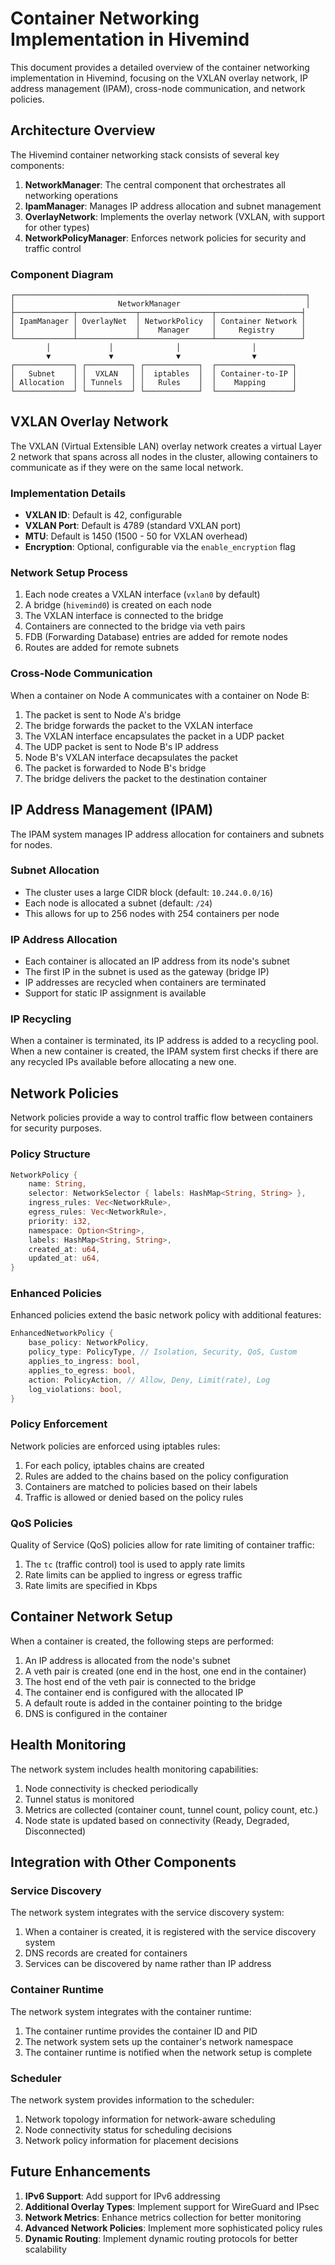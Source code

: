 # Container Networking Implementation in Hivemind

This document provides a detailed overview of the container networking implementation in Hivemind, focusing on the VXLAN overlay network, IP address management (IPAM), cross-node communication, and network policies.

## Architecture Overview

The Hivemind container networking stack consists of several key components:

1. **NetworkManager**: The central component that orchestrates all networking operations
2. **IpamManager**: Manages IP address allocation and subnet management
3. **OverlayNetwork**: Implements the overlay network (VXLAN, with support for other types)
4. **NetworkPolicyManager**: Enforces network policies for security and traffic control

### Component Diagram

```
┌─────────────────────────────────────────────────────────────────┐
│                       NetworkManager                            │
├─────────────┬─────────────┬────────────────┬───────────────────┤
│ IpamManager │ OverlayNet  │ NetworkPolicy  │ Container Network │
│             │             │    Manager     │     Registry      │
└─────────────┴─────────────┴────────────────┴───────────────────┘
        │             │              │                │
        ▼             ▼              ▼                ▼
┌─────────────┐ ┌──────────┐ ┌────────────┐  ┌─────────────────┐
│   Subnet    │ │  VXLAN   │ │  iptables  │  │ Container-to-IP │
│ Allocation  │ │ Tunnels  │ │   Rules    │  │    Mapping      │
└─────────────┘ └──────────┘ └────────────┘  └─────────────────┘
```

## VXLAN Overlay Network

The VXLAN (Virtual Extensible LAN) overlay network creates a virtual Layer 2 network that spans across all nodes in the cluster, allowing containers to communicate as if they were on the same local network.

### Implementation Details

- **VXLAN ID**: Default is 42, configurable
- **VXLAN Port**: Default is 4789 (standard VXLAN port)
- **MTU**: Default is 1450 (1500 - 50 for VXLAN overhead)
- **Encryption**: Optional, configurable via the `enable_encryption` flag

### Network Setup Process

1. Each node creates a VXLAN interface (`vxlan0` by default)
2. A bridge (`hivemind0`) is created on each node
3. The VXLAN interface is connected to the bridge
4. Containers are connected to the bridge via veth pairs
5. FDB (Forwarding Database) entries are added for remote nodes
6. Routes are added for remote subnets

### Cross-Node Communication

When a container on Node A communicates with a container on Node B:

1. The packet is sent to Node A's bridge
2. The bridge forwards the packet to the VXLAN interface
3. The VXLAN interface encapsulates the packet in a UDP packet
4. The UDP packet is sent to Node B's IP address
5. Node B's VXLAN interface decapsulates the packet
6. The packet is forwarded to Node B's bridge
7. The bridge delivers the packet to the destination container

## IP Address Management (IPAM)

The IPAM system manages IP address allocation for containers and subnets for nodes.

### Subnet Allocation

- The cluster uses a large CIDR block (default: `10.244.0.0/16`)
- Each node is allocated a subnet (default: `/24`)
- This allows for up to 256 nodes with 254 containers per node

### IP Address Allocation

- Each container is allocated an IP address from its node's subnet
- The first IP in the subnet is used as the gateway (bridge IP)
- IP addresses are recycled when containers are terminated
- Support for static IP assignment is available

### IP Recycling

When a container is terminated, its IP address is added to a recycling pool. When a new container is created, the IPAM system first checks if there are any recycled IPs available before allocating a new one.

## Network Policies

Network policies provide a way to control traffic flow between containers for security purposes.

### Policy Structure

```rust
NetworkPolicy {
    name: String,
    selector: NetworkSelector { labels: HashMap<String, String> },
    ingress_rules: Vec<NetworkRule>,
    egress_rules: Vec<NetworkRule>,
    priority: i32,
    namespace: Option<String>,
    labels: HashMap<String, String>,
    created_at: u64,
    updated_at: u64,
}
```

### Enhanced Policies

Enhanced policies extend the basic network policy with additional features:

```rust
EnhancedNetworkPolicy {
    base_policy: NetworkPolicy,
    policy_type: PolicyType, // Isolation, Security, QoS, Custom
    applies_to_ingress: bool,
    applies_to_egress: bool,
    action: PolicyAction, // Allow, Deny, Limit(rate), Log
    log_violations: bool,
}
```

### Policy Enforcement

Network policies are enforced using iptables rules:

1. For each policy, iptables chains are created
2. Rules are added to the chains based on the policy configuration
3. Containers are matched to policies based on their labels
4. Traffic is allowed or denied based on the policy rules

### QoS Policies

Quality of Service (QoS) policies allow for rate limiting of container traffic:

1. The `tc` (traffic control) tool is used to apply rate limits
2. Rate limits can be applied to ingress or egress traffic
3. Rate limits are specified in Kbps

## Container Network Setup

When a container is created, the following steps are performed:

1. An IP address is allocated from the node's subnet
2. A veth pair is created (one end in the host, one end in the container)
3. The host end of the veth pair is connected to the bridge
4. The container end is configured with the allocated IP
5. A default route is added in the container pointing to the bridge
6. DNS is configured in the container

## Health Monitoring

The network system includes health monitoring capabilities:

1. Node connectivity is checked periodically
2. Tunnel status is monitored
3. Metrics are collected (container count, tunnel count, policy count, etc.)
4. Node state is updated based on connectivity (Ready, Degraded, Disconnected)

## Integration with Other Components

### Service Discovery

The network system integrates with the service discovery system:

1. When a container is created, it is registered with the service discovery system
2. DNS records are created for containers
3. Services can be discovered by name rather than IP address

### Container Runtime

The network system integrates with the container runtime:

1. The container runtime provides the container ID and PID
2. The network system sets up the container's network namespace
3. The container runtime is notified when the network setup is complete

### Scheduler

The network system provides information to the scheduler:

1. Network topology information for network-aware scheduling
2. Node connectivity status for scheduling decisions
3. Network policy information for placement decisions

## Future Enhancements

1. **IPv6 Support**: Add support for IPv6 addressing
2. **Additional Overlay Types**: Implement support for WireGuard and IPsec
3. **Network Metrics**: Enhance metrics collection for better monitoring
4. **Advanced Network Policies**: Implement more sophisticated policy rules
5. **Dynamic Routing**: Implement dynamic routing protocols for better scalability